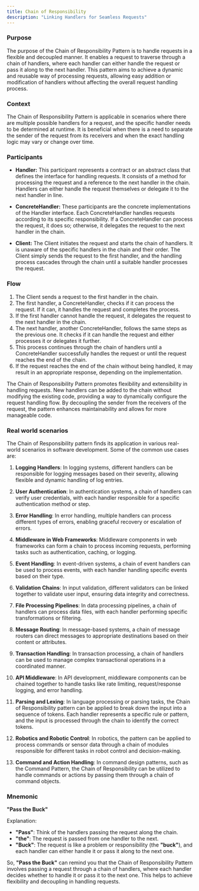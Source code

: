 ```yaml
---
title: Chain of Responsibility
description: "Linking Handlers for Seamless Requests"
---
```


### Purpose

The purpose of the Chain of Responsibility Pattern is to handle requests in a flexible and decoupled manner. It enables a request to traverse through a chain of handlers, where each handler can either handle the request or pass it along to the next handler. This pattern aims to achieve a dynamic and reusable way of processing requests, allowing easy addition or modification of handlers without affecting the overall request handling process.

### Context

The Chain of Responsibility Pattern is applicable in scenarios where there are multiple possible handlers for a request, and the specific handler needs to be determined at runtime. It is beneficial when there is a need to separate the sender of the request from its receivers and when the exact handling logic may vary or change over time.

### Participants

- **Handler:** This participant represents a contract or an abstract class that defines the interface for handling requests. It consists of a method for processing the request and a reference to the next handler in the chain. Handlers can either handle the request themselves or delegate it to the next handler in line.

- **ConcreteHandler:** These participants are the concrete implementations of the Handler interface. Each ConcreteHandler handles requests according to its specific responsibility. If a ConcreteHandler can process the request, it does so; otherwise, it delegates the request to the next handler in the chain.

- **Client:** The Client initiates the request and starts the chain of handlers. It is unaware of the specific handlers in the chain and their order. The Client simply sends the request to the first handler, and the handling process cascades through the chain until a suitable handler processes the request.

### Flow

1. The Client sends a request to the first handler in the chain.
2. The first handler, a ConcreteHandler, checks if it can process the request. If it can, it handles the request and completes the process.
3. If the first handler cannot handle the request, it delegates the request to the next handler in the chain.
4. The next handler, another ConcreteHandler, follows the same steps as the previous one. It checks if it can handle the request and either processes it or delegates it further.
5. This process continues through the chain of handlers until a ConcreteHandler successfully handles the request or until the request reaches the end of the chain.
6. If the request reaches the end of the chain without being handled, it may result in an appropriate response, depending on the implementation.

The Chain of Responsibility Pattern promotes flexibility and extensibility in handling requests. New handlers can be added to the chain without modifying the existing code, providing a way to dynamically configure the request handling flow. By decoupling the sender from the receivers of the request, the pattern enhances maintainability and allows for more manageable code.

### Real world scenarios

The Chain of Responsibility pattern finds its application in various real-world scenarios in software development. Some of the common use cases are:

1. **Logging Handlers**: In logging systems, different handlers can be responsible for logging messages based on their severity, allowing flexible and dynamic handling of log entries.

2. **User Authentication**: In authentication systems, a chain of handlers can verify user credentials, with each handler responsible for a specific authentication method or step.

3. **Error Handling**: In error handling, multiple handlers can process different types of errors, enabling graceful recovery or escalation of errors.

4. **Middleware in Web Frameworks**: Middleware components in web frameworks can form a chain to process incoming requests, performing tasks such as authentication, caching, or logging.

5. **Event Handling**: In event-driven systems, a chain of event handlers can be used to process events, with each handler handling specific events based on their type.

6. **Validation Chains**: In input validation, different validators can be linked together to validate user input, ensuring data integrity and correctness.

7. **File Processing Pipelines**: In data processing pipelines, a chain of handlers can process data files, with each handler performing specific transformations or filtering.

8. **Message Routing**: In message-based systems, a chain of message routers can direct messages to appropriate destinations based on their content or attributes.

9. **Transaction Handling**: In transaction processing, a chain of handlers can be used to manage complex transactional operations in a coordinated manner.

10. **API Middleware**: In API development, middleware components can be chained together to handle tasks like rate limiting, request/response logging, and error handling.

11. **Parsing and Lexing**: In language processing or parsing tasks, the Chain of Responsibility pattern can be applied to break down the input into a sequence of tokens. Each handler represents a specific rule or pattern, and the input is processed through the chain to identify the correct tokens.

12. **Robotics and Robotic Control**: In robotics, the pattern can be applied to process commands or sensor data through a chain of modules responsible for different tasks in robot control and decision-making.

13. **Command and Action Handling**: In command design patterns, such as the Command Pattern, the Chain of Responsibility can be utilized to handle commands or actions by passing them through a chain of command objects.


### Mnemonic

**"Pass the Buck"**

Explanation:

- **"Pass"**: Think of the handlers passing the request along the chain.
- **"the"**: The request is passed from one handler to the next.
- **"Buck"**: The request is like a problem or responsibility (the **"buck"**), and each handler can either handle it or pass it along to the next one.

So, **"Pass the Buck"** can remind you that the Chain of Responsibility Pattern involves passing a request through a chain of handlers, where each handler decides whether to handle it or pass it to the next one. This helps to achieve flexibility and decoupling in handling requests.

